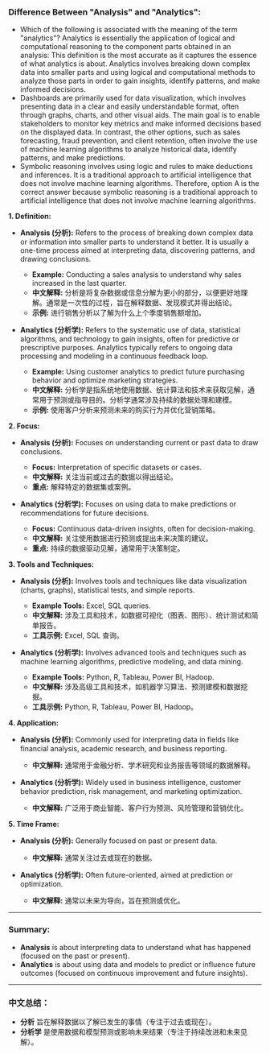 ### Difference Between "Analysis" and "Analytics":
- Which of the following is associated with the meaning of the term "analytics"?
Analytics is essentially the application of logical and computational reasoning to the component parts obtained in an analysis: This definition is the most accurate as it captures the essence of what analytics is about. Analytics involves breaking down complex data into smaller parts and using logical and computational methods to analyze those parts in order to gain insights, identify patterns, and make informed decisions.
- Dashboards are primarily used for data visualization, which involves presenting data in a clear and easily understandable format, often through graphs, charts, and other visual aids. The main goal is to enable stakeholders to monitor key metrics and make informed decisions based on the displayed data. In contrast, the other options, such as sales forecasting, fraud prevention, and client retention, often involve the use of machine learning algorithms to analyze historical data, identify patterns, and make predictions.
- Symbolic reasoning involves using logic and rules to make deductions and inferences. It is a traditional approach to artificial intelligence that does not involve machine learning algorithms. Therefore, option A is the correct answer because symbolic reasoning is a traditional approach to artificial intelligence that does not involve machine learning algorithms.


**1. Definition:**
   - **Analysis (分析):**
     Refers to the process of breaking down complex data or information into smaller parts to understand it better. It is usually a one-time process aimed at interpreting data, discovering patterns, and drawing conclusions.
     - **Example:** Conducting a sales analysis to understand why sales increased in the last quarter.
     - **中文解释:** 分析是将复杂数据或信息分解为更小的部分，以便更好地理解。通常是一次性的过程，旨在解释数据、发现模式并得出结论。
     - **示例:** 进行销售分析以了解为什么上个季度销售额增加。

   - **Analytics (分析学):**
     Refers to the systematic use of data, statistical algorithms, and technology to gain insights, often for predictive or prescriptive purposes. Analytics typically refers to ongoing data processing and modeling in a continuous feedback loop.
     - **Example:** Using customer analytics to predict future purchasing behavior and optimize marketing strategies.
     - **中文解释:** 分析学是指系统地使用数据、统计算法和技术来获取见解，通常用于预测或指导目的。分析学通常涉及持续的数据处理和建模。
     - **示例:** 使用客户分析来预测未来的购买行为并优化营销策略。

**2. Focus:**
   - **Analysis (分析):**
     Focuses on understanding current or past data to draw conclusions.
     - **Focus:** Interpretation of specific datasets or cases.
     - **中文解释:** 关注当前或过去的数据以得出结论。
     - **重点:** 解释特定的数据集或案例。
   
   - **Analytics (分析学):**
     Focuses on using data to make predictions or recommendations for future decisions.
     - **Focus:** Continuous data-driven insights, often for decision-making.
     - **中文解释:** 关注使用数据进行预测或提出未来决策的建议。
     - **重点:** 持续的数据驱动见解，通常用于决策制定。

**3. Tools and Techniques:**
   - **Analysis (分析):**
     Involves tools and techniques like data visualization (charts, graphs), statistical tests, and simple reports.
     - **Example Tools:** Excel, SQL queries.
     - **中文解释:** 涉及工具和技术，如数据可视化（图表、图形）、统计测试和简单报告。
     - **工具示例:** Excel, SQL 查询。
   
   - **Analytics (分析学):**
     Involves advanced tools and techniques such as machine learning algorithms, predictive modeling, and data mining.
     - **Example Tools:** Python, R, Tableau, Power BI, Hadoop.
     - **中文解释:** 涉及高级工具和技术，如机器学习算法、预测建模和数据挖掘。
     - **工具示例:** Python, R, Tableau, Power BI, Hadoop。

**4. Application:**
   - **Analysis (分析):**
     Commonly used for interpreting data in fields like financial analysis, academic research, and business reporting.
     - **中文解释:** 通常用于金融分析、学术研究和业务报告等领域的数据解释。
   
   - **Analytics (分析学):**
     Widely used in business intelligence, customer behavior prediction, risk management, and marketing optimization.
     - **中文解释:** 广泛用于商业智能、客户行为预测、风险管理和营销优化。

**5. Time Frame:**
   - **Analysis (分析):**
     Generally focused on past or present data.
     - **中文解释:** 通常关注过去或现在的数据。
   
   - **Analytics (分析学):**
     Often future-oriented, aimed at prediction or optimization.
     - **中文解释:** 通常以未来为导向，旨在预测或优化。

---

### Summary:
- **Analysis** is about interpreting data to understand what has happened (focused on the past or present).
- **Analytics** is about using data and models to predict or influence future outcomes (focused on continuous improvement and future insights).

---

### 中文总结：
- **分析** 旨在解释数据以了解已发生的事情（专注于过去或现在）。
- **分析学** 是使用数据和模型预测或影响未来结果（专注于持续改进和未来见解）。
